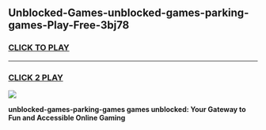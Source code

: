 
## Unblocked-Games-unblocked-games-parking-games-Play-Free-3bj78
<h3>
<a href="https://premium76.site?title=unblocked-games-parking-games&ref=21A">CLICK TO PLAY</a></h3>
<hr>

<h3>
<a href="https://premium76.site?title=unblocked-games-parking-games&ref=21A">CLICK 2 PLAY</a>
  
</h3>

<a href="https://premium76.site?title=unblocked-games-parking-games&ref=21A"><img src="https://clearcache.store/games.png"></a>


**unblocked-games-parking-games games unblocked: Your Gateway to Fun and Accessible Online Gaming**
